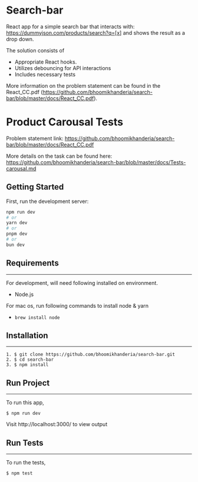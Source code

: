 
# Search-bar

React app for a simple search bar that interacts with:
https://dummyjson.com/products/search?q=[x] and shows the result as a drop down.

The solution consists of 
- Appropriate React hooks.
- Utilizes debouncing for API interactions
- Includes necessary tests

More information on the problem statement can be found in the React_CC.pdf (https://github.com/bhoomikhanderia/search-bar/blob/master/docs/React_CC.pdf).

# Product Carousal Tests
Problem statement link: https://github.com/bhoomikhanderia/search-bar/blob/master/docs/React_CC.pdf

More details on the task can be found here: https://github.com/bhoomikhanderia/search-bar/blob/master/docs/Tests-carousal.md

## Getting Started

First, run the development server:

```bash
npm run dev
# or
yarn dev
# or
pnpm dev
# or
bun dev
```

## Requirements

---

For development, will need following installed on environment.

- Node.js

For mac os, run following commands to install node & yarn

- `brew install node`

## Installation

---

```
1. $ git clone https://github.com/bhoomikhanderia/search-bar.git
2. $ cd search-bar
3. $ npm install
```

## Run Project

---

To run this app,

```
$ npm run dev
```

Visit http://localhost:3000/ to view output

## Run Tests

---

To run the tests,

```
$ npm test
```
